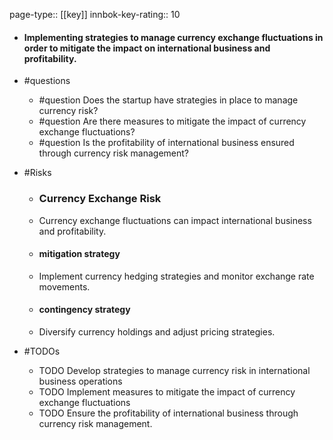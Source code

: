 page-type:: [[key]]
innbok-key-rating:: 10
- #### Implementing strategies to manage currency exchange fluctuations in order to mitigate the impact on international business and profitability.
- #questions
  - #question Does the startup have strategies in place to manage currency risk?
  - #question Are there measures to mitigate the impact of currency exchange fluctuations?
  - #question Is the profitability of international business ensured through currency risk management?
- #Risks

  - ### Currency Exchange Risk
  - Currency exchange fluctuations can impact international business and profitability.
  - #### mitigation strategy
  - Implement currency hedging strategies and monitor exchange rate movements.
  - #### contingency strategy
  - Diversify currency holdings and adjust pricing strategies.
- #TODOs
  - TODO Develop strategies to manage currency risk in international business operations
  - TODO  Implement measures to mitigate the impact of currency exchange fluctuations
  - TODO  Ensure the profitability of international business through currency risk management.



